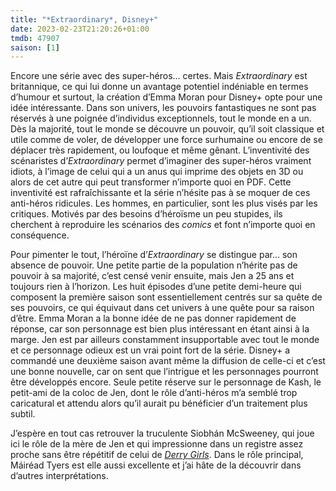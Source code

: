 ```yaml
---
title: "*Extraordinary*, Disney+"
date: 2023-02-23T21:20:26+01:00
tmdb: 47907 
saison: [1]
---
```


Encore une série avec des super-héros… certes. Mais *Extraordinary* est britannique, ce qui lui donne un avantage potentiel indéniable en termes d’humour et surtout, la création d’Emma Moran pour Disney+ opte pour une idée intéressante. Dans son univers, les pouvoirs fantastiques ne sont pas réservés à une poignée d’individus exceptionnels, tout le monde en a un. Dès la majorité, tout le monde se découvre un pouvoir, qu’il soit classique et utile comme de voler, de développer une force surhumaine ou encore de se déplacer très rapidement, ou loufoque et même gênant. L’inventivité des scénaristes d’*Extraordinary* permet d’imaginer des super-héros vraiment idiots, à l’image de celui qui a un anus qui imprime des objets en 3D ou alors de cet autre qui peut transformer n’importe quoi en PDF. Cette inventivité est rafraîchissante et la série n’hésite pas à se moquer de ces anti-héros ridicules. Les hommes, en particulier, sont les plus visés par les critiques. Motivés par des besoins d’héroïsme un peu stupides, ils cherchent à reproduire les scénarios des *comics* et font n’importe quoi en conséquence.

Pour pimenter le tout, l’héroïne d’*Extraordinary* se distingue par… son absence de pouvoir. Une petite partie de la population n’hérite pas de pouvoir à sa majorité, c’est censé venir ensuite, mais Jen a 25 ans et toujours rien à l’horizon. Les huit épisodes d’une petite demi-heure qui composent la première saison sont essentiellement centrés sur sa quête de ses pouvoirs, ce qui équivaut dans cet univers à une quête pour sa raison d’être. Emma Moran a la bonne idée de ne pas donner rapidement de réponse, car son personnage est bien plus intéressant en étant ainsi à la marge. Jen est par ailleurs constamment insupportable avec tout le monde et ce personnage odieux est un vrai point fort de la série. Disney+ a commandé une deuxième saison avant même la diffusion de celle-ci et c’est une bonne nouvelle, car on sent que l’intrigue et les personnages pourront être développés encore. Seule petite réserve sur le personnage de Kash, le petit-ami de la coloc de Jen, dont le rôle d’anti-héros m’a semblé trop caricatural et attendu alors qu’il aurait pu bénéficier d’un traitement plus subtil. 

J’espère en tout cas retrouver la truculente Siobhán McSweeney, qui joue ici le rôle de la mère de Jen et qui impressionne dans un registre assez proche sans être répétitif de celui de [*Derry Girls*](https://nicolasfurno.fr/serie/derry-girls-channel-4-saison-3/). Dans le rôle principal, Máiréad Tyers est elle aussi excellente et j’ai hâte de la découvrir dans d’autres interprétations.
